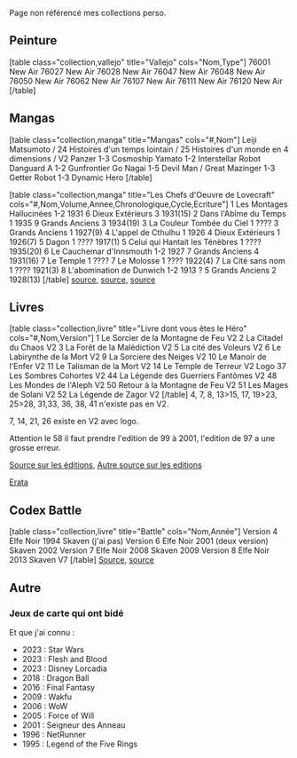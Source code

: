 Page non référencé  mes collections perso.

## Peinture

[table class="collection,vallejo" title="Vallejo" cols="Nom,Type"]
76001	New Air
76027	New Air
76028	New Air
76047	New Air
76048	New Air
76050	New Air
76062	New Air
76107	New Air
76111	New Air
76120	New Air
[/table]

## Mangas

[table class="collection,manga" title="Mangas" cols="#,Nom"]
Leiji Matsumoto
/	24 Histoires d'un temps lointain
/	25 Histoires d'un monde en 4 dimensions
/	V2 Panzer
1-3	Cosmoship Yamato
1-2	Interstellar Robot Danguard A
1-2	Gunfrontier
Go Nagai
1-5	Devil Man
/	Great Mazinger
1-3	Getter Robot
1-3	Dynamic Hero
[/table]

[table class="collection,manga" title="Les Chefs d'Oeuvre de Lovecraft" cols="#,Nom,Volume,Annee,Chronologique,Cycle,Ecriture"]
1	Les Montages Hallucinées	1-2	1931	6	Dieux Extérieurs 3	1931(15)
2	Dans l'Abîme du Temps	1	1935	9	Grands Anciens 3	1934(19)
3	La Couleur Tombée du Ciel	1	????	3	Grands Anciens 1	1927(9)
4	L'appel de Cthulhu	1	1926	4	Dieux Extérieurs 1	1926(7)
5	Dagon	1	????			1917(1)
5	Celui qui Hantait les Ténèbres	1	????			1935(20)
6	Le Cauchemar d'Innsmouth	1-2	1927	7	Grands Anciens 4	1931(16)
7	Le Temple	1	????
7	Le Molosse	1	????			1922(4)
7	La Cité sans nom	1	????			1921(3)
8	L'abomination de Dunwich	1-2	1913 ?	5	Grands Anciens 2	1928(13)
[/table]
[source](https://lantredecthulhu.com/lecture/ordre-lecture-lovecraft/),
[source](https://chronolivre.com/quel-ordre-lire-h-p-lovecraft-cthulhu/),
[source](https://www.senscritique.com/liste/Le_Mythe_de_Cthulhu_ordre_chronologique/1434003)

## Livres

[table class="collection,livre" title="Livre dont vous êtes le Héro" cols="#,Nom,Version"]
1	Le Sorcier de la Montagne de Feu	V2
2	La Citadel du Chaos	V2
3	La Forêt de la Malédiction	V2
5	La cité des Voleurs	V2
6	Le Labirynthe de la Mort	V2
9	La Sorciere des Neiges	V2
10	Le Manoir de l'Enfer	V2
11	Le Talisman de la Mort	V2
14	Le Temple de Terreur	V2 Logo
37	Les Sombres Cohortes	V2
44	La Légende des Guerriers Fantômes	V2
48	Les Mondes de l'Aleph	V2
50	Retour à la Montagne de Feu	V2
51	Les Mages de Solani	V2
52	La Légende de Zagor	V2
[/table]
4, 7, 8, 13>15, 17, 19>23, 25>28, 31,33, 36, 38, 41 n'existe pas en V2.

7, 14, 21, 26 existe en V2 avec logo.

Attention le 58 il faut prendre l'edition de 99 à 2001, l'edition de 97 a une grosse erreur.

[Source sur les éditions](https://www.la-taverne-des-aventuriers.com/t4727-les-differentes-versions-des-df),
[Autre source sur les editions](https://www.bibliotheque-des-aventuriers.com/menu/4_serie/defis_fantastiques.htm)

[Erata](https://www.la-taverne-des-aventuriers.com/t2074-errata-de-la-serie-defis-fantastiques)

## Codex Battle

[table class="collection,livre" title="Battle" cols="Nom,Année"]
Version 4
Elfe Noir	1994
Skaven	(j'ai pas)
Version 6
Elfe Noir	2001 (deux version)
Skaven	2002
Version 7
Elfe Noir	2008
Skaven	2009
Version 8
Elfe Noir	2013
Skaven	V7
[/table]
[Source](https://sites.google.com/site/warhammerphiles/warhammer-a-travers-les-ages-et-les-editions),
[source](https://fr.wikipedia.org/wiki/Warhammer_le_jeu_des_batailles_fantastiques)

## Autre
### Jeux de carte qui ont bidé

Et que j'ai connu :
- 2023 : Star Wars
- 2023 : Flesh and Blood
- 2023 : Disney Lorcadia
- 2018 : Dragon Ball
- 2016 : Final Fantasy
- 2009 : Wakfu
- 2006 : WoW
- 2005 : Force of Will
- 2001 : Seigneur des Anneau
- 1996 : NetRunner
- 1995 : Legend of the Five Rings
